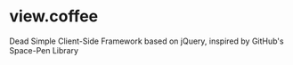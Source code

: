 view.coffee
===========

Dead Simple Client-Side Framework based on jQuery, inspired by GitHub's Space-Pen Library
